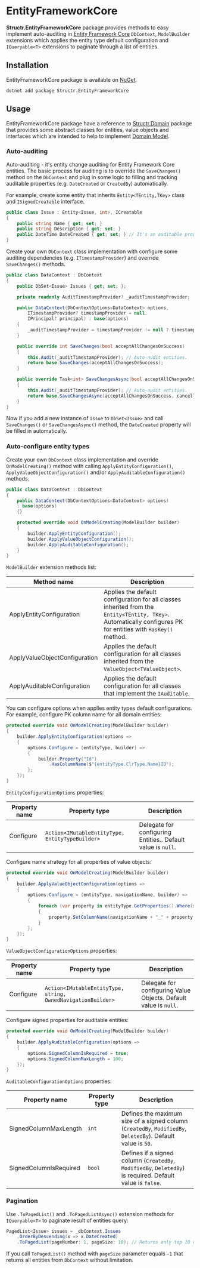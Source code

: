 # EntityFrameworkCore

**Structr.EntityFrameworkCore** package provides methods to easy implement auto-auditing in [Entity Framework Core](https://docs.microsoft.com/en-us/ef/core/) `DbContext`, `ModelBuilder` extensions which applies the entity type default configuration and `IQueryable<T>` extensions to paginate through a list of entities.

## Installation

EntityFrameworkCore package is available on [NuGet](https://www.nuget.org/packages/Structr.EntityFrameworkCore/).

```
dotnet add package Structr.EntityFrameworkCore
```

## Usage

EntityFrameworkCore package have a reference to [Structr.Domain](Domain/Domain.md) package that provides some abstract classes for entities, value objects and interfaces which are intended to help to implement [Domain Model](https://www.domainlanguage.com/ddd/).

### Auto-auditing

Auto-auditing - it's entity change auditing for Entity Framework Core entities. The basic process for auditing is to override the `SaveChanges()` method on the `DbContext` and plug in some logic to filling and tracking auditable properties (e.g. `DateCreated` or `CreatedBy`) automatically.

For example, create some entity that inherits `Entity<TEntity,TKey>` class and `ISignedCreatable` interface.

```csharp
public class Issue : Entity<Issue, int>, ICreatable
{
    public string Name { get; set; }
    public string Description { get; set; }
    public DateTime DateCreated { get; set; } // It's an auditable property from "ISignedCreatable".
}
```

Create your own `DbContext` class implementation with configure some auditing dependencies (e.g. `ITimestampProvider`) and override `SaveChanges()` methods.

```csharp
public class DataContext : DbContext
{
    public DbSet<Issue> Issues { get; set; };

    private readonly AuditTimestampProvider? _auditTimestampProvider;

    public DataContext(DbContextOptions<DataContext> options, 
        ITimestampProvider? timestampProvider = null,
        IPrincipal? principal) : base(options)
    {
        _auditTimestampProvider = timestampProvider != null ? timestampProvider.GetTimestamp : null;
    }

    public override int SaveChanges(bool acceptAllChangesOnSuccess)
    {
        this.Audit(_auditTimestampProvider); // Auto-audit entities.
        return base.SaveChanges(acceptAllChangesOnSuccess);
    }

    public override Task<int> SaveChangesAsync(bool acceptAllChangesOnSuccess, CancellationToken cancellationToken = default(CancellationToken))
    {
        this.Audit(_auditTimestampProvider); // Auto-audit entities.
        return base.SaveChangesAsync(acceptAllChangesOnSuccess, cancellationToken);
    }
}
```

Now if you add a new instance of `Issue` to `DbSet<Issue>` and call `SaveChanges()` or `SaveChangesAsync()` method, the `DateCreated` property will be filled in automatically.

### Auto-configure entity types

Create your own `DbContext` class implementation and override `OnModelCreating()` method with calling `ApplyEntityConfiguration()`, `ApplyValueObjectConfiguration()` and/or `ApplyAuditableConfiguration()` methods.

```csharp
public class DataContext : DbContext
{
    public DataContext(DbContextOptions<DataContext> options) 
    : base(options)
    {}

    protected override void OnModelCreating(ModelBuilder builder)
    {
        builder.ApplyEntityConfiguration();
        builder.ApplyValueObjectConfiguration();
        builder.ApplyAuditableConfiguration();
    }
}
```

`ModelBuilder` extension methods list:

| Method name | Description |
| --- | --- |
| ApplyEntityConfiguration | Applies the default configuration for all classes inherited from the `Entity<TEntity, TKey>`. Automatically configures PK for entities with `HasKey()` method. | 
| ApplyValueObjectConfiguration | Applies the default configuration for all classes inherited from the `ValueObject<TValueObject>`. |
| ApplyAuditableConfiguration | Applies the default configuration for all classes that implement the `IAuditable`. |

You can configure options when applies entity types default configurations.
For example, configure PK column name for all domain entities:

```csharp
protected override void OnModelCreating(ModelBuilder builder)
{
    builder.ApplyEntityConfiguration(options =>
    {
        options.Configure = (entityType, builder) =>
        {
            builder.Property("Id")
                .HasColumnName($"{entityType.ClrType.Name}ID");
        };
    });
}
```

`EntityConfigurationOptions` properties:

| Property name | Property type | Description |
| --- | --- | --- |
| Configure | `Action<IMutableEntityType, EntityTypeBuilder>` | Delegate for configuring Entities.. Default value is `null`. |

Configure name strategy for all properties of value objects:

```csharp
protected override void OnModelCreating(ModelBuilder builder)
{
    builder.ApplyValueObjectConfiguration(options =>
    {
        options.Configure = (entityType, navigationName, builder) =>
        {
            foreach (var property in entityType.GetProperties().Where(x => x.IsPrimaryKey() == false))
            {
                property.SetColumnName(navigationName + "_" + property.Name);
            }
        };
    });
}
```

`ValueObjectConfigurationOptions` properties:

| Property name | Property type | Description |
| --- | --- | --- |
| Configure | `Action<IMutableEntityType, string, OwnedNavigationBuilder>` | Delegate for configuring Value Objects. Default value is `null`. |

Configure signed properties for auditable entities:

```csharp
protected override void OnModelCreating(ModelBuilder builder)
{
    builder.ApplyAuditableConfiguration(options =>
    {
        options.SignedColumnIsRequired = true;
        options.SignedColumnMaxLength = 100;
    });
}
```

`AuditableConfigurationOptions` properties:

| Property name | Property type | Description |
| --- | --- | --- |
| SignedColumnMaxLength | `int` | Defines the maximum size of a signed column (`CreatedBy`, `ModifiedBy`, `DeletedBy`). Default value is `50`. |
| SignedColumnIsRequired | `bool` | Defines if a signed column (`CreatedBy`, `ModifiedBy`, `DeletedBy`) is required. Default value is `false`. |

### Pagination

Use `.ToPagedList()` and `.ToPagedListAsync()` extension methods for `IQueryable<T>` to paginate result of entities query:

```csharp
PagedList<Issue> issues = _dbContext.Issues
    .OrderByDescending(x => x.DateCreated)
    .ToPagedList(pageNumber: 1, pageSize: 10); // Returns only top 10 of latest issues.
```

If you call `ToPagedList()` method with `pageSize` parameter equals `-1` that returns all entities from `DbContext` without limitation. 
